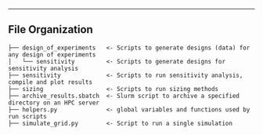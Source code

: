 -----------------
File Organization
-----------------

    ├── design_of_experiments   <- Scripts to generate designs (data) for any design of experiments
    │   └── sensitivity         <- Scripts to generate designs for sensitivity analysis
    ├── sensitivity             <- Scripts to run sensitivity analysis, compile and plot results
    ├── sizing                  <- Scripts to run sizing methods
    ├── archive_results.sbatch  <- Slurm script to archive a specified directory on an HPC server
    ├── helpers.py              <- global variables and functions used by run scripts
    ├── simulate_grid.py        <- Script to run a single simulation
